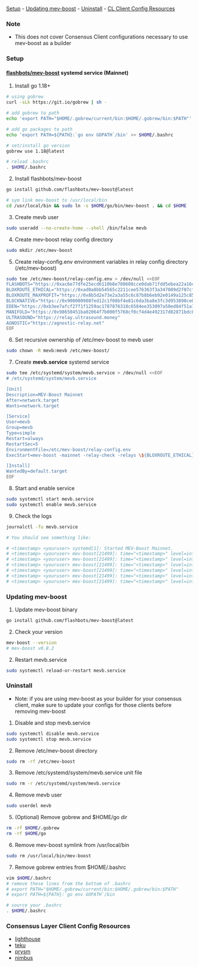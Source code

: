 [Setup](#Setup) - [Updating mev-boost](#Updating-mev-boost) - [Uninstall](#Uninstall ) - [CL Client Config Resources](#Consensus-Layer-Client-Config-Resources)

### Note
- This does not cover Consensus Client configurations necessary to use mev-boost as a builder

### Setup
#### [flashbots/mev-boost](https://github.com/flashbots/mev-boost#usage) systemd service (Mainnet)

1. Install go 1.18+
```zsh 
# using gobrew
curl -sLk https://git.io/gobrew | sh -

# add gobrew to path
echo 'export PATH="$HOME/.gobrew/current/bin:$HOME/.gobrew/bin:$PATH"' >> $HOME/.bashrc

# add go packages to path
echo 'export PATH=${PATH}:`go env GOPATH`/bin' >> $HOME/.bashrc

# set/install go version
gobrew use 1.18@latest

# reload .bashrc
. $HOME/.bashrc
```
2. Install flashbots/mev-boost
```zsh
go install github.com/flashbots/mev-boost@latest

# sym link mev-boost to /usr/local/bin
cd /usr/local/bin && sudo ln -s $HOME/go/bin/mev-boost . && cd $HOME
```
3. Create mevb user
```zsh
sudo useradd --no-create-home --shell /bin/false mevb
```
4. Create mev-boost relay config directory
```zsh
sudo mkdir /etc/mev-boost
```
5. Create relay-config.env environment variables in relay config directory (/etc/mev-boost)
```zsh
sudo tee /etc/mev-boost/relay-config.env > /dev/null <<EOF
FLASHBOTS="https://0xac6e77dfe25ecd6110b8e780608cce0dab71fdd5ebea22a16c0205200f2f8e2e3ad3b71d3499c54ad14d6c21b41a37ae@boost-relay.flashbots.net"
BLOXROUTE_ETHICAL="https://0xad0a8bb54565c2211cee576363f3a347089d2f07cf72679d16911d740262694cadb62d7fd7483f27afd714ca0f1b9118@bloxroute.ethical.blxrbdn.com"
BLOXROUTE_MAXPROFIT="https://0x8b5d2e73e2a3a55c6c87b8b6eb92e0149a125c852751db1422fa951e42a09b82c142c3ea98d0d9930b056a3bc9896b8f@bloxroute.max-profit.blxrbdn.com"
BLOCKNATIVE="https://0x9000009807ed12c1f08bf4e81c6da3ba8e3fc3d953898ce0102433094e5f22f21102ec057841fcb81978ed1ea0fa8246@builder-relay-mainnet.blocknative.com"
EDEN="https://0xb3ee7afcf27f1f1259ac1787876318c6584ee353097a50ed84f51a1f21a323b3736f271a895c7ce918c038e4265918be@relay.edennetwork.io"
MANIFOLD="https://0x98650451ba02064f7b000f5768cf0cf4d4e492317d82871bdc87ef841a0743f69f0f1eea11168503240ac35d101c9135@mainnet-relay.securerpc.com"
ULTRASOUND="https://relay.ultrasound.money"
AGNOSTIC="https://agnostic-relay.net"
EOF
```
6. Set recursive ownership of /etc/mev-boost to mevb user
```zsh
sudo chown -R mevb:mevb /etc/mev-boost/
```
7. Create **mevb.service** systemd service
```zsh
sudo tee /etc/systemd/system/mevb.service > /dev/null <<EOF
# /etc/systemd/system/mevb.service 

[Unit]
Description=MEV-Boost Mainnet
After=network.target
Wants=network.target

[Service]
User=mevb
Group=mevb
Type=simple
Restart=always
RestartSec=5
EnvironmentFile=/etc/mev-boost/relay-config.env
ExecStart=mev-boost -mainnet -relay-check -relays \${BLOXROUTE_ETHICAL},\${FLASHBOTS}

[Install]
WantedBy=default.target
EOF
```
8. Start and enable service
```zsh
sudo systemctl start mevb.service
sudo systemctl enable mevb.service
```
9. Check the logs
```zsh
journalctl -fu mevb.service

# You should see something like:

# <timestamp> <youruser> systemd[1]: Started MEV-Boost Mainnet.
# <timestamp> <youruser> mev-boost[21499]: time="<timestamp>" level=info msg="mev-boost v0.8.2" module=cli
# <timestamp> <youruser> mev-boost[21499]: time="<timestamp>" level=info msg="Using genesis fork version: 0x00000000" module=cli
# <timestamp> <youruser> mev-boost[21499]: time="<timestamp>" level=info msg="using 2 relays" module=cli relays="[{0xad0a8bb54565c2211cee576363f3a347089d2f07cf72679d16911d740262694cadb62d7fd7483f27afd714ca0f1b9118 https://0xad0a8bb54565c2211cee576363f3a347089d2f07cf72679d16911d740262694cadb62d7fd7483f27afd714ca0f1b9118@bloxroute.ethical.blxrbdn.com} {0xac6e77dfe25ecd6110b8e780608cce0dab71fdd5ebea22a16c0205200f2f8e2e3ad3b71d3499c54ad14d6c21b41a37ae https://0xac6e77dfe25ecd6110b8e780608cce0dab71fdd5ebea22a16c0205200f2f8e2e3ad3b71d3499c54ad14d6c21b41a37ae@boost-relay.flashbots.net}]"
# <timestamp> <youruser> mev-boost[21499]: time="<timestamp>" level=info msg="Checking relay" module=service relay="https://0xad0a8bb54565c2211cee576363f3a347089d2f07cf72679d16911d740262694cadb62d7fd7483f27afd714ca0f1b9118@bloxroute.ethical.blxrbdn.com"
# <timestamp> <youruser> mev-boost[21499]: time="<timestamp>" level=info msg="Checking relay" module=service relay="https://0xac6e77dfe25ecd6110b8e780608cce0dab71fdd5ebea22a16c0205200f2f8e2e3ad3b71d3499c54ad14d6c21b41a37ae@boost-relay.flashbots.net"
# <timestamp> <youruser> mev-boost[21499]: time="<timestamp>" level=info msg="listening on localhost:18550" module=cli
```

### Updating mev-boost

1. Update mev-boost binary
```zsh
go install github.com/flashbots/mev-boost@latest
```
2. Check your version
```zsh
mev-boost --version
# mev-boost v0.8.2
```
2. Restart mevb.service
```zsh
sudo systemctl reload-or-restart mevb.service
```


### Uninstall 

- Note: if you are using mev-boost as your builder for your consensus client, make sure to update your configs for those clients before removing mev-boost

1. Disable and stop mevb.service
```zsh
sudo systemctl disable mevb.service
sudo systemctl stop mevb.service
```
2. Remove /etc/mev-boost directory
```zsh
sudo rm -rf /etc/mev-boost
```
3. Remove /etc/systemd/system/mevb.service unit file
```zsh
sudo rm -r /etc/systemd/system/mevb.service
```
4. Remove mevb user
```zsh
sudo userdel mevb
```
5. (Optional) Remove gobrew and $HOME/go dir
```zsh
rm -rf $HOME/.gobrew
rm -rf $HOME/go
```
6. Remove mev-boost symlink from /usr/local/bin
```zsh
sudo rm /usr/local/bin/mev-boost
```
7. Remove gobrew entries from $HOME/.bashrc
```zsh
vim $HOME/.bashrc
# remove these lines from the bottom of .bashrc
# export PATH="$HOME/.gobrew/current/bin:$HOME/.gobrew/bin:$PATH"
# export PATH=${PATH}:`go env GOPATH`/bin

# source your .bashrc
. $HOME/.bashrc
```

### Consensus Layer Client Config Resources

- [lighthouse](https://lighthouse-book.sigmaprime.io/builders.html)
- [teku](https://docs.teku.consensys.net/en/latest/HowTo/Builder-Network/)
- [prysm](https://docs.prylabs.network/docs/prysm-usage/parameters#validator-configuration)
- [nimbus](https://nimbus.guide/external-block-builder.html)
